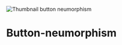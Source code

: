 ![Thumbnail button neumorphism](https://user-images.githubusercontent.com/124284815/219852045-f9fb2191-d4a0-4ce7-8dac-0cd95c7e4bb0.jpg)
# Button-neumorphism
